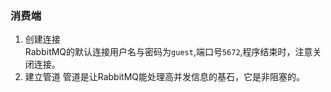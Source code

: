 ### 消费端
1. 创建连接  
RabbitMQ的默认连接用户名与密码为`guest`,端口号`5672`,程序结束时，注意关闭连接。
2. 建立管道
管道是让RabbitMQ能处理高并发信息的基石，它是非阻塞的。
